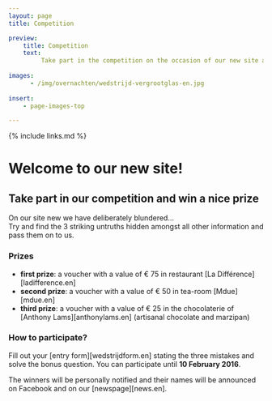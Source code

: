 ```yaml
---
layout: page
title: Competition

preview:
    title: Competition
    text: 
         Take part in the competition on the occasion of our new site and win a nice prize!
        
images:
      - /img/overnachten/wedstrijd-vergrootglas-en.jpg
      
insert:
    - page-images-top

---
```


{% include links.md %}

# Welcome to our new site!

## Take part in our competition and win a nice prize

On our site new we have deliberately blundered...<br> 
Try and find the 3 striking untruths hidden amongst all other information and pass them on to us.


### Prizes

- **first prize**: a voucher with a value of € 75 in restaurant [La Différence][ladifference.en]
- **second prize**: a voucher with a value of € 50 in tea-room [Mdue][mdue.en]
- **third prize**: a voucher with a value of € 25 in the chocolaterie of [Anthony Lams][anthonylams.en] (artisanal chocolate and marzipan)

### How to participate?


Fill out your [entry form][wedstrijdform.en] stating the three mistakes and solve the bonus question. You can participate until **10 February 2016**.

The winners will be personally notified and their names will be announced on Facebook and on our [newspage][news.en].
